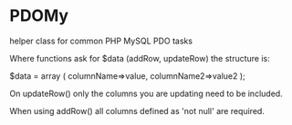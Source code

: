 PDOMy
=====

helper class for common PHP MySQL PDO tasks

Where functions ask for $data (addRow, updateRow) the structure is:

$data = array (
  columnName=>value,
  columnName2=>value2
  );
  
On updateRow() only the columns you are updating need to be included.

When using addRow() all columns defined as 'not null' are required.


  
